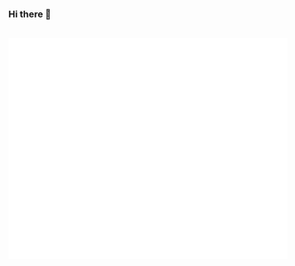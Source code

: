 ### Hi there 👋
<div align="center">
	<br>
	<a href="https://github.com/Little-Groundhog?type=source">
		<img src="Image_magiqueNewMaxime.svg" width="800" height="400">
	</a>
	<br>
</div>
